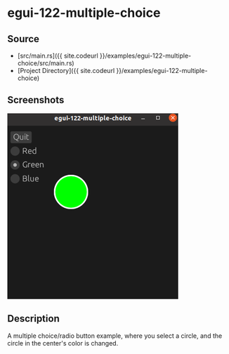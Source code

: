 
# egui-122-multiple-choice


## Source
- [src/main.rs]({{ site.codeurl }}/examples/egui-122-multiple-choice/src/main.rs)
- [Project Directory]({{ site.codeurl }}/examples/egui-122-multiple-choice)


## Screenshots

![Screenshot](screen1.png)

## Description

A multiple choice/radio button example, where you select a circle, and the circle in the center's color is changed.



